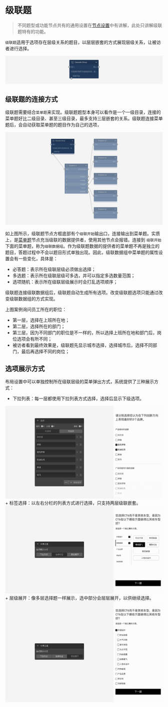 ```index

```

```tag

```

```summary

```
# 级联题

> 不同题型或功能节点共有的通用设置在[节点设置](../node-setting/concept.md)中有讲解，此处只讲解级联题特有的功能。

`级联题`适用于选项存在层级关系的题目，以层层嵌套的方式展现层级关系，让被访者进行选择。

<img src='../../assets/snapshots/node/cascade-group/node.png'>

## 级联题的连接方式

级联题需要结合`菜单题`来实现。级联题题型本身可以看作是一个一级目录，连接的菜单题好比二级目录、甚至三级目录，最多支持三层嵌套的关系。级联题连接菜单题后，会自动获取菜单题的题目作为自己的选项，

<img src='../../assets/snapshots/node/cascade-group/canvas.png'>

如上图所示，级联题节点方框底部有个`级联开始`输出口，连接输出到菜单题。实质上，是[菜单题](./menu.md)节点充当级联的数据提供者，使用其他节点会报错。连接到 `级联开始`下面的菜单题，称为`级联数据组`。作为级联题数据的提供者的菜单题不再是独立的题目，答题过程中不会以题目形式单独出现。因此，级联数据组中菜单题的属性设置会有一些变化，具体是：

+ 必答题：表示所在级联层级必须做出选择；
+ 多选题：表示所在级联层级可多选，并可以指定多选数量范围；
+ 选项随机：表示所在级联层级展示时会打乱选项顺序；

级联题连接级联数据组后，级联题自动生成所有选项。改变级联题选项只能通过改变级联数据组的方式实现。

上图案例询问员工所在的职位：
+ 第一层，选择在上班所在地；
+ 第二层，选择所在的部门；
+ 第三层，因为不同部门的职位是不一样的，所以选择上班所在地和部门后，岗位选项会有所不同；
+ 被访者看到最终效果是，级联题先显示城市选择，选择城市后，选择不同部门，最后再选择不同的岗位；


## 选项展示方式

布局设置中可以单独控制所在级联层级的菜单弹出方式，系统提供了三种展示方式：
+ 下拉列表：每一层都使用下拉列表方式选择，选择后显示下级选项。
<img src='../../assets/snapshots/node/cascade-group/dropdown.png'>
+ 标签选择：以左右分栏的列表方式进行选择，只支持两层级联嵌套。
<img src='../../assets/snapshots/node/cascade-group/tabs.png'>
+ 层级展开：像多层选择题一样展示，选中部分会层层展开，以供继续选择。
<img src='../../assets/snapshots/node/cascade-group/expand.png'>
